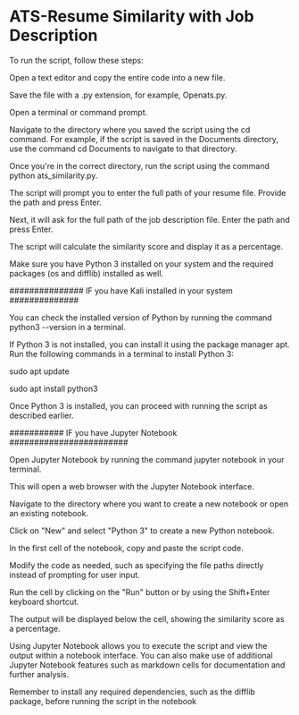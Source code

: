 # ATS-Resume Similarity with Job Description
To run the script, follow these steps:

Open a text editor and copy the entire code into a new file.

Save the file with a .py extension, for example, Openats.py.

Open a terminal or command prompt.

Navigate to the directory where you saved the script using the cd command. For example, if the script is saved in the Documents directory, use the command cd Documents to navigate to that directory.

Once you're in the correct directory, run the script using the command python ats_similarity.py.

The script will prompt you to enter the full path of your resume file. Provide the path and press Enter.

Next, it will ask for the full path of the job description file. Enter the path and press Enter.

The script will calculate the similarity score and display it as a percentage.

Make sure you have Python 3 installed on your system and the required packages (os and difflib) installed as well.

############### IF you have Kali installed in your system ##############

You can check the installed version of Python by running the command python3 --version in a terminal.

If Python 3 is not installed, you can install it using the package manager apt. Run the following commands in a terminal to install Python 3:

sudo apt update

sudo apt install python3

Once Python 3 is installed, you can proceed with running the script as described earlier.

########### IF you have Jupyter Notebook ########################

Open Jupyter Notebook by running the command jupyter notebook in your terminal.

This will open a web browser with the Jupyter Notebook interface.

Navigate to the directory where you want to create a new notebook or open an existing notebook.

Click on "New" and select "Python 3" to create a new Python notebook.

In the first cell of the notebook, copy and paste the script code.

Modify the code as needed, such as specifying the file paths directly instead of prompting for user input.

Run the cell by clicking on the "Run" button or by using the Shift+Enter keyboard shortcut.

The output will be displayed below the cell, showing the similarity score as a percentage.

Using Jupyter Notebook allows you to execute the script and view the output within a notebook interface. You can also make use of additional Jupyter Notebook features such as markdown cells for documentation and further analysis.

Remember to install any required dependencies, such as the difflib package, before running the script in the notebook
